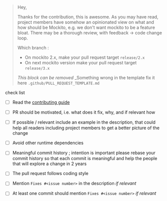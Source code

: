 > Hey, 
> 
> Thanks for the contribution, this is awesome.
> As you may have read, project members have somehow an opinionated view on what and how should be
> Mockito, e.g. we don't want mockito to be a feature bloat.
> There may be a thorough review, with feedback -> code change loop.
> 
> Which branch : 
> - On mockito 2.x, make your pull request target `release/2.x`
> - On next mockito version make your pull request target `release/3.x`
>
> _This block can be removed_
> _Something wrong in the template fix it here `.github/PULL_REQUEST_TEMPLATE.md`


check list

 - [ ] Read the [contributing guide](https://github.com/mockito/mockito/blob/release/2.x/.github/CONTRIBUTING.md)
 - [ ] PR should be motivated, i.e. what does it fix, why, and if relevant how
 - [ ] If possible / relevant include an example in the description, that could help all readers
       including project members to get a better picture of the change
 - [ ] Avoid other runtime dependencies
 - [ ] Meaningful commit history ; intention is important please rebase your commit history so that each
       commit is meaningful and help the people that will explore a change in 2 years
 - [ ] The pull request follows coding style
 - [ ] Mention `Fixes #<issue number>` in the description _if relevant_
 - [ ] At least one commit should mention `Fixes #<issue number>` _if relevant_

